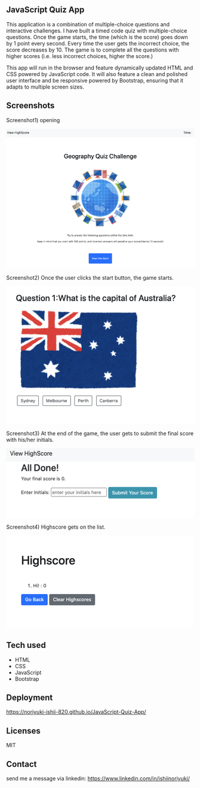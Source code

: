 ## JavaScript Quiz App

This application is a combination of multiple-choice questions and interactive challenges. I have built a timed code quiz with multiple-choice questions. Once the game starts, the time (which is the score) goes down by 1 point every second. Every time the user gets the incorrect choice, the score decreases by 10. The game is to complete all the questions with higher scores (i.e. less incorrect choices, higher the score.)

This app will run in the browser and feature dynamically updated HTML and CSS powered by JavaScript code. It will also feature a clean and polished user interface and be responsive powered by Bootstrap, ensuring that it adapts to multiple screen sizes.

## Screenshots

Screenshot1) opening

![](screen1.png)

Screenshot2) Once the user clicks the start button, the game starts. 

![](screen2.png)

Screenshot3) At the end of the game, the user gets to submit the final score with his/her initials.

![](screen3.png)

Screenshot4) Highscore gets on the list. 

![](screen4.png)


## Tech used

- HTML
- CSS
- JavaScript
- Bootstrap

## Deployment

https://noriyuki-ishii-820.github.io/JavaScript-Quiz-App/


## Licenses
MIT 

## Contact 
send me a message via linkedin: https://www.linkedin.com/in/ishiinoriyuki/
